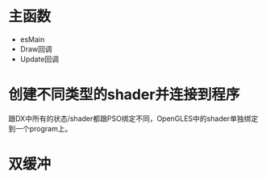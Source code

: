 # 主函数
- esMain 
- Draw回调
- Update回调

# 创建不同类型的shader并连接到程序
跟DX中所有的状态/shader都跟PSO绑定不同，OpenGLES中的shader单独绑定到一个program上。

# 双缓冲